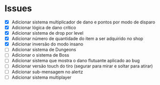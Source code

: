 # Issues

* [X] Adicionar sistema multiplicador de dano e pontos por modo de disparo
* [X] Adicionar lógica de dano crítico
* [X] Adicionar sistema de drop por level
* [X] Adicionar número de quantidade do item a ser adquirido no shop
* [X] Adicionar inversão do modo insano
* [ ] Adicionar sistema de Dungeons
* [ ] Adicionar o sistema de Boss
* [ ] Adicionar sistema que mostra o dano flutuante aplicado ao bug
* [ ] Adicionar versão touch do tiro (segurar para mirar e soltar para atirar)
* [ ] Adicionar sub-mensagem no alertz
* [ ] Adicionar sistema multiplayer